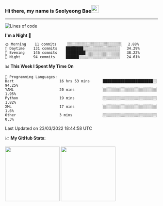 ### Hi there, my name is Seolyeong Bae<img src="https://user-images.githubusercontent.com/80435616/151690320-5f13ba50-5d87-43d4-b254-939addcd0bdb.gif" width="25px">

---


<!--START_SECTION:waka-->
![Lines of code](https://img.shields.io/badge/From%20Hello%20World%20I%27ve%20Written-66%20Thousand%20lines%20of%20code-blue)

**I'm a Night 🦉** 

```text
🌞 Morning    11 commits     ░░░░░░░░░░░░░░░░░░░░░░░░░   2.88% 
🌆 Daytime    131 commits    ████████░░░░░░░░░░░░░░░░░   34.29% 
🌃 Evening    146 commits    █████████░░░░░░░░░░░░░░░░   38.22% 
🌙 Night      94 commits     ██████░░░░░░░░░░░░░░░░░░░   24.61%

```


📊 **This Week I Spent My Time On** 

```text
💬 Programming Languages: 
Dart                     16 hrs 53 mins      ███████████████████████░░   94.25% 
YAML                     20 mins             ░░░░░░░░░░░░░░░░░░░░░░░░░   1.95% 
Python                   19 mins             ░░░░░░░░░░░░░░░░░░░░░░░░░   1.82% 
XML                      17 mins             ░░░░░░░░░░░░░░░░░░░░░░░░░   1.6% 
Other                    3 mins              ░░░░░░░░░░░░░░░░░░░░░░░░░   0.3%

```


 Last Updated on 23/03/2022 18:44:58 UTC
<!--END_SECTION:waka-->


📈 **My GitHub Stats:**

<p>
  <img height="180em" src="https://github-readme-stats.vercel.app/api?username=pell13&show_icons=true&hide_border=true&&count_private=true&include_all_commits=true" />
  <img height="180em" src="https://github-readme-stats.vercel.app/api/top-langs/?username=pell13&exclude_repo=KNN-Image-Classification&show_icons=true&hide_border=true&layout=compact&langs_count=8"/>
</p>
